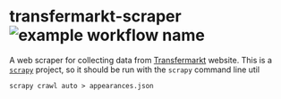 # transfermarkt-scraper ![example workflow name](https://github.com/dcaribou/transfermarkt-scraper/workflows/Scrapy%20Contracts%20%Checks/badge.svg)

A web scraper for collecting data from [Transfermarkt](https://www.transfermarkt.co.uk/) website. This is a [`scrapy`](https://scrapy.org/) project, so it should be run with the
`scrapy` command line util
```console
scrapy crawl auto > appearances.json
```
